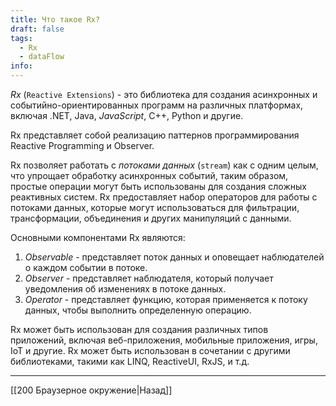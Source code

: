 ```yaml
---
title: Что такое Rx?
draft: false
tags:
  - Rx
  - dataFlow
info:
---
```

_Rx_ (`Reactive Extensions`) - это библиотека для создания асинхронных и событийно-ориентированных программ на различных платформах, включая .NET, Java, _JavaScript_, C++, Python и другие.

Rx представляет собой реализацию паттернов программирования Reactive Programming и Observer.

Rx позволяет работать с _потоками данных_ (`stream`) как с одним целым, что упрощает обработку асинхронных событий, таким образом, простые операции могут быть использованы для создания сложных реактивных систем. Rx предоставляет набор операторов для работы с потоками данных, которые могут использоваться для фильтрации, трансформации, объединения и других манипуляций с данными.

Основными компонентами Rx являются:

1. _Observable_ - представляет поток данных и оповещает наблюдателей о каждом событии в потоке.
2. _Observer_ - представляет наблюдателя, который получает уведомления об изменениях в потоке данных.
3. _Operator_ - представляет функцию, которая применяется к потоку данных, чтобы выполнить определенную операцию.

Rx может быть использован для создания различных типов приложений, включая веб-приложения, мобильные приложения, игры, IoT и другие. Rx может быть использован в сочетании с другими библиотеками, такими как LINQ, ReactiveUI, RxJS, и т.д.

---

[[200 Браузерное окружение|Назад]]